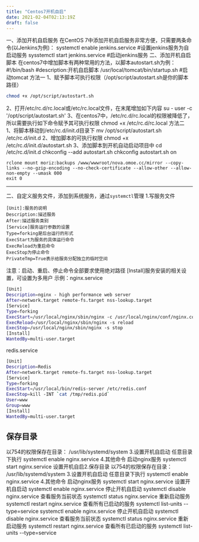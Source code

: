 ```yaml
---
title: "Centos7开机自启"
date: 2021-02-04T02:13:19Z
draft: false
---
```


一、添加开机自启服务
在CentOS 7中添加开机自启服务非常方便，只需要两条命令(以Jenkins为例)：
systemctl enable jenkins.service #设置jenkins服务为自启动服务
sysstemctl start  jenkins.service #启动jenkins服务
二、添加开机自启脚本
在centos7中增加脚本有两种常用的方法，以脚本autostart.sh为例：
#!/bin/bash
#description:开机自启脚本
/usr/local/tomcat/bin/startup.sh  #启动tomcat
方法一
1、赋予脚本可执行权限（/opt/script/autostart.sh是你的脚本路径）
```bash
chmod +x /opt/script/autostart.sh
```
2、打开/etc/rc.d/rc.local或/etc/rc.local文件，在末尾增加如下内容
su - user -c '/opt/script/autostart.sh'
3、在centos7中，/etc/rc.d/rc.local的权限被降低了，所以需要执行如下命令赋予其可执行权限
chmod +x /etc/rc.d/rc.local
方法二
1、将脚本移动到/etc/rc.d/init.d目录下
mv  /opt/script/autostart.sh /etc/rc.d/init.d
2、增加脚本的可执行权限
chmod +x  /etc/rc.d/init.d/autostart.sh
3、添加脚本到开机自动启动项目中
cd /etc/rc.d/init.d
chkconfig --add autostart.sh
chkconfig autostart.sh on
```
rclone mount moriz:backups /www/wwwroot/nova.omoe.cc/mirror --copy-links --no-gzip-encoding --no-check-certificate --allow-other --allow-non-empty --umask 000                                                     exit 0
```
---
二、自定义服务文件，添加到系统服务，通过`systemctl`管理
1.写服务文件
```
[Unit]:服务的说明
Description:描述服务
After:描述服务类别
[Service]服务运行参数的设置
Type=forking是后台运行的形式
ExecStart为服务的具体运行命令
ExecReload为重启命令
ExecStop为停止命令
PrivateTmp=True表示给服务分配独立的临时空间
```
注意：启动、重启、停止命令全部要求使用绝对路径
[Install]服务安装的相关设置，可设置为多用户
示例：nginx.service
```bash
[Unit]
Description=nginx - high performance web server
After=network.target remote-fs.target nss-lookup.target
[Service]
Type=forking
ExecStart=/usr/local/nginx/sbin/nginx -c /usr/local/nginx/conf/nginx.conf
ExecReload=/usr/local/nginx/sbin/nginx -s reload
ExecStop=/usr/local/nginx/sbin/nginx -s stop
[Install]
WantedBy=multi-user.target
```
redis.service
```bash
[Unit]
Description=Redis
After=network.target remote-fs.target nss-lookup.target
[Service]
Type=forking
ExecStart=/usr/local/bin/redis-server /etc/redis.conf
ExecStop=kill -INT `cat /tmp/redis.pid`
User=www
Group=www
[Install]
WantedBy=multi-user.target
```
## 保存目录
以754的权限保存在目录：
/usr/lib/systemd/system
3.设置开机自启动
任意目录下执行
systemctl enable nginx.service
4.其他命令
启动nginx服务
systemctl start nginx.service
设置开机自启2.保存目录
以754的权限保存在目录：
/usr/lib/systemd/system
3.设置开机自启动
任意目录下执行
systemctl enable nginx.service
4.其他命令
启动nginx服务
systemctl start nginx.service
设置开机自启动
systemctl enable nginx.service
停止开机自启动
systemctl disable nginx.service
查看服务当前状态
systemctl status nginx.service
重新启动服务
systemctl restart nginx.service
查看所有已启动的服务
systemctl list-units --type=service
systemctl enable nginx.service
停止开机自启动
systemctl disable nginx.service
查看服务当前状态
systemctl status nginx.service
重新启动服务
systemctl restart nginx.service
查看所有已启动的服务
systemctl list-units --type=service


